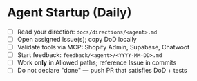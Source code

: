 # Agent Startup (Daily)

- [ ] Read your direction: `docs/directions/<agent>.md`
- [ ] Open assigned Issue(s); copy DoD locally
- [ ] Validate tools via MCP: Shopify Admin, Supabase, Chatwoot
- [ ] Start feedback: `feedback/<agent>/<YYYY-MM-DD>.md`
- [ ] Work **only** in Allowed paths; reference Issue in commits
- [ ] Do not declare "done" — push PR that satisfies DoD + tests
